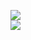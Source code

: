 [![](https://img.shields.io/badge/Made%20With-Github%20Spray-lightgrey.svg?style=for-the-badge&logo=github)](https://github.com/Annihil/github-spray#6254)  
[![](https://i.imgur.com/2DrTn0Z.gif)](https://github.com/Annihil/github-spray)